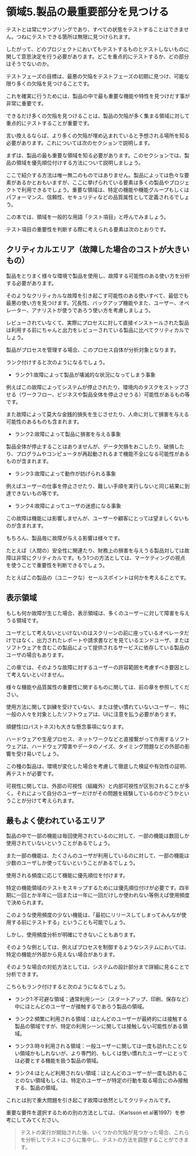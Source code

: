 # 領域5.製品の最重要部分を見つける

テストとは常にサンプリングであり、すべての状態をテストすることはできません。つねにテストできる箇所は無限に見つけられます。

したがって、どのプロジェクトにおいてもテストするものとテストしないものに関して意思決定を行う必要があります。どこを重点的にテストするか、どの部分はそうでないのか。

テストフェーズの目標は、最悪の欠陥をテストフェーズの初期に見つけ、可能な限り多くの欠陥を見つけることです。

これを確実に行うためには、製品の中で最も重要な機能や特性を見つけだす事が非常に重要です。

できるだけ多くの欠陥を見つけることは、製品の欠陥が多く集まる領域に対して重点的にテストすることが重要です。

言い換えるならば、より多くの欠陥が埋め込まれていると予想される場所を知る必要があります。これについては次のセクションで説明します。

まずは、製品の最も重要な領域を知る必要があります。このセクションでは、製品の領域を優先順位付けする方法について説明しましょう。

ここで紹介する方法は唯一無二のものではありません。製品によっては色々な要素があるかとおもいますが、ここに挙げられている要素は多くの製品やプロジェクトで利用できるでしょう。重要な領域は、特定の機能や機能グループもしくはパフォーマンス、信頼性、セキュリティなどの品質属性として定義されるでしょう。

この本では、領域を一般的な用語「テスト項目」と呼んでみましょう。

テスト項目の重要性を判断する際に考えられる要素は次のとおりです。

## クリティカルエリア（故障した場合のコストが大きいもの）

製品をとりまく様々な環境で製品を使用し、故障する可能性のある使い方を分析する必要があります。

そのようなクリティカルな故障を引き起こす可能性のある使いすべて、最低でも最悪の使い方を見つけます。冗長性、バックアップ機能やまた、ユーザー、オペレーター、アナリストが使うであろう使い方を考慮しましょう。

レビューされていなくて、実際にプロセスに対して直接インストールされた製品は利用する前にちゃんと出力をレビューされている製品に比べてクリティカルでしょう。

製品がプロセスを管理する場合、このプロセス自体が分析対象となります。

ランク付けすると次のようになるでしょう。

* ランク1:故障によって製品が壊滅的な状況になってしまう事象

例えばこの故障によってシステムが停止されたり、環境内のタスクをストップさせる（ワークフロー、ビジネスや製品全体を停止させうる）可能性があるもの等です。

また故障によって莫大な金銭的損失を生じさせたり、人命に対して損害を与える可能性のあるものも含まれます。

* ランク2:故障によって製品に損害を与える事象

製品全体が停止することはありませんが、データ欠損をおこしたり、破損したり、プログラムやコンピュータが再起動されるまで機能不全になる可能性があるものが含まれます。

* ランク3:故障によって動作が妨げられる事象

例えばユーザーの仕事を停止させたり、難しい手順を実行しないと同じ結果に到達できないもの等です。

* ランク4:故障によってユーザの迷惑になる事象

この故障は機能には影響しませんが、ユーザーや顧客にとっては望ましくないものが含まれます。

もちろん、製品毎に故障が与える影響は様々です。

たとえば（人間の）安全性に関連たり、財務上の損害を与えうる製品対しては故障は非常にクリティカルです。もう1つの方法としては、マーケティングの視点を使うことで重要性を判断できるでしょう。

たとえばこの製品の（ユニークな）セールスポイントは何かを考えることです。

## 表示領域

もしも何か故障が生じた場合、表示領域は、多くのユーザーに対して障害を与えうる領域です。

ユーザとして考えないといけないのはスクリーンの前に座っているオペレータだけではなく、出力されたレポートや請求書などを見ているエンドユーザ、またはソフトウェアを含むこの製品によって提供されるサービスに依存している製品のユーザの場合もあります。

この章では、そのような故障に対するユーザーの許容範囲を考慮すべき要因として考えないといけません。

様々な機能や品質属性の重要性に関するものに関しては、前の章を参照してください。

使用方法に関して訓練を受けていない、または使い慣れていないユーザー、特に一般の人々を対象としたソフトウェアは、UIに注意を払う必要があります。

頑健性\(ロバストネス\)も大きな懸念事項になります。

ハードウェアや生産プロセス、ネットワークなどと直接繋がって作用するソフトウェアは、ハードウェア障害やデータのノイズ、タイミング問題などの外部の影響を受け易いでしょう。

この種の製品は、環境が変化した場合を考慮して徹底した検証や有効性の証明、再テストが必要です。

可視性に関しては、外部の可視性（組織外）と内部可視性が区別されることが多く。それによって自分のユーザーだけがその問題を経験しているのかどうかということが分けて考えられます。

## 最もよく使われているエリア

製品の中で一部の機能は毎回使用されているのに対して、一部の機能は数回しか使用されていないということがあるでしょう。

また一部の機能は、たくさんのユーザが利用しているのに対して、一部の機能は少数のユーザしか使ってないということがあるでしょう。

使用される頻度に応じて機能に優先順位を付けます。

特定の機能領域のテストをスキップするためには優先順位付けが必要です。四半期に一回とか半年に一回または一年に一回だけしか使われない等例えば使用頻度で決められます。

このような使用頻度の少ない機能は、「最初にリリースしてしまってみんなが使用する前にテストする」ということも可能でしょう。

しかし、使用頻度分析が明確にできないこともあります。

そのような例としては、例えばプロセスを制御するようなシステムにおいては、特定の機能が外部から見えない場合があります。

そのような場合の対処方法としては、システムの設計部分まで詳細に見ることで分析できます。

こちらもランク付けすると次のようになるでしょう。

* ランク1:不可避な領域：通常利用シーン（スタートアップ、印刷、保存など）中にほとんどのユーザーが接触するであろう製品の領域。

* ランク2:頻繁に利用される領域：ほとんどのユーザーが最終的には接触する製品の領域ですが、特定の利用シーンに関しては接触しない可能性がある領域。

* ランク3:時々利用される領域：一般ユーザーに関しては一度も訪れたことない領域かもしれないが、より専門的、もしくは使い慣れたユーザーにとっては必要とする機能を扱う製品の領域。

* ランク4:ほとんど利用されない領域：ほとんどのユーザーが一度も訪れることのない領域もしくは、特定のユーザーが特定の行動を取る場合にのみ接触する、製品の領域。

これとは別で重大問題を引き起こす故障は依然としてクリティカルです。

重要な要件を選択するための別の方法としては、（Karlsson et al著1997）を参考にしてみてください。

> テストの実行が開始された後、いくつかの欠陥が見つかった場合、これらを分析してテストにさらに集中し、テストの方法を調整することができます。



